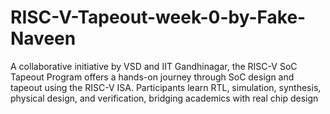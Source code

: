 # RISC-V-Tapeout-week-0-by-Fake-Naveen
A collaborative initiative by VSD and IIT Gandhinagar, the RISC-V SoC Tapeout Program offers a hands-on journey through SoC design and tapeout using the RISC-V ISA. Participants learn RTL, simulation, synthesis, physical design, and verification, bridging academics with real chip design
